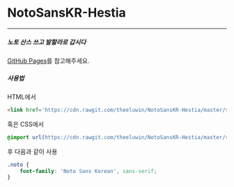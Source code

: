 # NotoSansKR-Hestia
----------

##### 노토 산스 쓰고 발할라로 갑시다

[GitHub Pages][1]를 참고해주세요.

##### 사용법

HTML에서

```html
<link href='https://cdn.rawgit.com/theeluwin/NotoSansKR-Hestia/master/stylesheets/NotoSansKR-Hestia.css' rel='stylesheet' type='text/css'>
```

혹은 CSS에서

```css
@import url(https://cdn.rawgit.com/theeluwin/NotoSansKR-Hestia/master/stylesheets/NotoSansKR-Hestia.css);
```

후 다음과 같이 사용

```css
.noto {
    font-family: 'Noto Sans Korean', sans-serif;
}
```

[1]: http://theeluwin.github.io/NotoSansKR-Hestia
